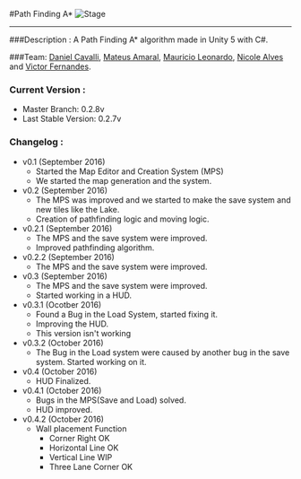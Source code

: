 #Path Finding A*
![Stage](https://img.shields.io/badge/Stage-Developing-red.svg)
___________
###Description :
A Path Finding A* algorithm made in Unity 5 with C#.

###Team:
[Daniel Cavalli](https://github.com/danielcavalli), [Mateus Amaral](https://github.com/gitmateusamaral), [Mauricio Leonardo](https://github.com/mauriciolfsilva), [Nicole Alves](https://github.com/NicoleAlves) and [Victor Fernandes](https://github.com/victorffernandes).

### Current Version :
  - Master Branch: 0.2.8v
  - Last Stable Version: 0.2.7v

### Changelog :
- v0.1 (September 2016)
  - Started the Map Editor and Creation System (MPS)
  - We started the map generation and the system.
- v0.2 (September 2016)
  - The MPS was improved and we started to make the save system and new tiles like the Lake.
  - Creation of pathfinding logic and moving logic.
- v0.2.1 (September 2016)
  - The MPS and the save system were improved.
  - Improved pathfinding algorithm.
- v0.2.2 (September 2016)
  - The MPS and the save system were improved.
- v0.3 (September 2016)
  - The MPS and the save system were improved.
  - Started working in a HUD.
- v0.3.1 (Ocotber 2016)
  - Found a Bug in the Load System, started fixing it.
  - Improving the HUD.
  - This version isn't working
- v0.3.2 (October 2016)
  - The Bug in the Load system were caused by another bug in the save system. Started working on it.
- v0.4 (October 2016) 
  - HUD Finalized.
- v0.4.1 (October 2016) 
  - Bugs in the MPS(Save and Load) solved.
  - HUD improved.
- v0.4.2 (October 2016) 
  - Wall placement Function
    - Corner Right OK
    - Horizontal Line OK
    - Vertical Line WIP
    - Three Lane Corner OK

